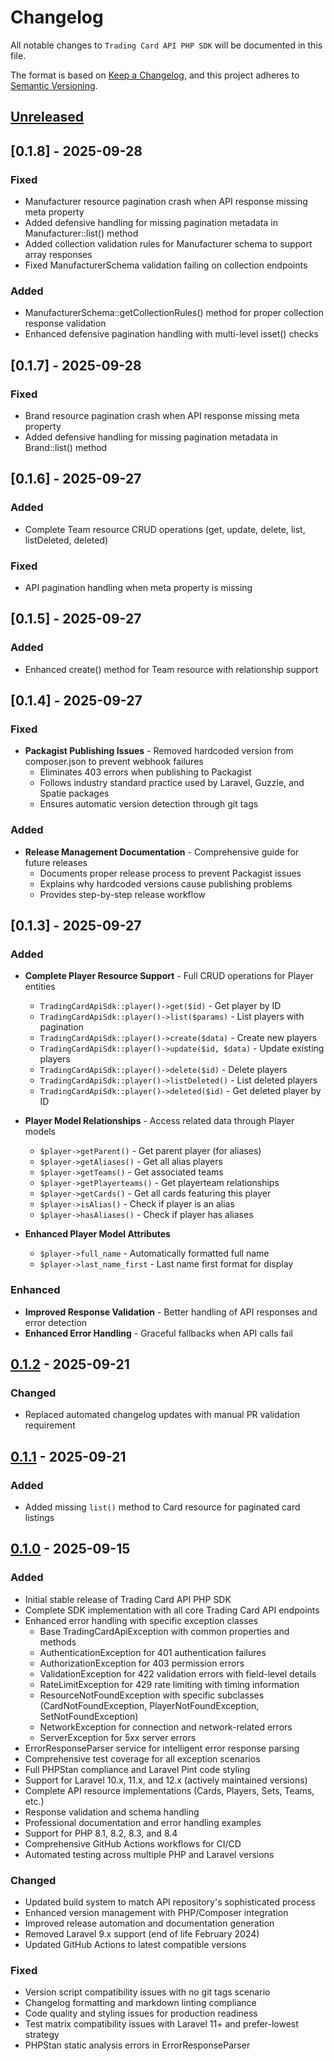 # Changelog

All notable changes to `Trading Card API PHP SDK` will be documented in this file.

The format is based on [Keep a Changelog](https://keepachangelog.com/en/1.0.0/),
and this project adheres to [Semantic Versioning](https://semver.org/spec/v2.0.0.html).

## [Unreleased]

## [0.1.8] - 2025-09-28

### Fixed
- Manufacturer resource pagination crash when API response missing meta property
- Added defensive handling for missing pagination metadata in Manufacturer::list() method
- Added collection validation rules for Manufacturer schema to support array responses
- Fixed ManufacturerSchema validation failing on collection endpoints

### Added
- ManufacturerSchema::getCollectionRules() method for proper collection response validation
- Enhanced defensive pagination handling with multi-level isset() checks

## [0.1.7] - 2025-09-28

### Fixed
- Brand resource pagination crash when API response missing meta property
- Added defensive handling for missing pagination metadata in Brand::list() method

## [0.1.6] - 2025-09-27

### Added
- Complete Team resource CRUD operations (get, update, delete, list, listDeleted, deleted)

### Fixed
- API pagination handling when meta property is missing

## [0.1.5] - 2025-09-27

### Added
- Enhanced create() method for Team resource with relationship support

## [0.1.4] - 2025-09-27

### Fixed

- **Packagist Publishing Issues** - Removed hardcoded version from composer.json to prevent webhook failures
  - Eliminates 403 errors when publishing to Packagist
  - Follows industry standard practice used by Laravel, Guzzle, and Spatie packages
  - Ensures automatic version detection through git tags

### Added

- **Release Management Documentation** - Comprehensive guide for future releases
  - Documents proper release process to prevent Packagist issues
  - Explains why hardcoded versions cause publishing problems
  - Provides step-by-step release workflow

## [0.1.3] - 2025-09-27

### Added

- **Complete Player Resource Support** - Full CRUD operations for Player entities
  - `TradingCardApiSdk::player()->get($id)` - Get player by ID
  - `TradingCardApiSdk::player()->list($params)` - List players with pagination
  - `TradingCardApiSdk::player()->create($data)` - Create new players
  - `TradingCardApiSdk::player()->update($id, $data)` - Update existing players  
  - `TradingCardApiSdk::player()->delete($id)` - Delete players
  - `TradingCardApiSdk::player()->listDeleted()` - List deleted players
  - `TradingCardApiSdk::player()->deleted($id)` - Get deleted player by ID

- **Player Model Relationships** - Access related data through Player models
  - `$player->getParent()` - Get parent player (for aliases)
  - `$player->getAliases()` - Get all alias players
  - `$player->getTeams()` - Get associated teams
  - `$player->getPlayerteams()` - Get playerteam relationships
  - `$player->getCards()` - Get all cards featuring this player
  - `$player->isAlias()` - Check if player is an alias
  - `$player->hasAliases()` - Check if player has aliases

- **Enhanced Player Model Attributes**
  - `$player->full_name` - Automatically formatted full name
  - `$player->last_name_first` - Last name first format for display

### Enhanced

- **Improved Response Validation** - Better handling of API responses and error detection
- **Enhanced Error Handling** - Graceful fallbacks when API calls fail

## [0.1.2] - 2025-09-21

### Changed

- Replaced automated changelog updates with manual PR validation requirement

## [0.1.1] - 2025-09-21

### Added

- Added missing `list()` method to Card resource for paginated card listings

## [0.1.0] - 2025-09-15

### Added

- Initial stable release of Trading Card API PHP SDK
- Complete SDK implementation with all core Trading Card API endpoints
- Enhanced error handling with specific exception classes
  - Base TradingCardApiException with common properties and methods
  - AuthenticationException for 401 authentication failures
  - AuthorizationException for 403 permission errors
  - ValidationException for 422 validation errors with field-level details
  - RateLimitException for 429 rate limiting with timing information
  - ResourceNotFoundException with specific subclasses (CardNotFoundException, PlayerNotFoundException, SetNotFoundException)
  - NetworkException for connection and network-related errors
  - ServerException for 5xx server errors
- ErrorResponseParser service for intelligent error response parsing
- Comprehensive test coverage for all exception scenarios
- Full PHPStan compliance and Laravel Pint code styling
- Support for Laravel 10.x, 11.x, and 12.x (actively maintained versions)
- Complete API resource implementations (Cards, Players, Sets, Teams, etc.)
- Response validation and schema handling
- Professional documentation and error handling examples
- Support for PHP 8.1, 8.2, 8.3, and 8.4
- Comprehensive GitHub Actions workflows for CI/CD
- Automated testing across multiple PHP and Laravel versions

### Changed

- Updated build system to match API repository's sophisticated process
- Enhanced version management with PHP/Composer integration
- Improved release automation and documentation generation
- Removed Laravel 9.x support (end of life February 2024)
- Updated GitHub Actions to latest compatible versions

### Fixed

- Version script compatibility issues with no git tags scenario
- Changelog formatting and markdown linting compliance
- Code quality and styling issues for production readiness
- Test matrix compatibility issues with Laravel 11+ and prefer-lowest strategy
- PHPStan static analysis errors in ErrorResponseParser

[Unreleased]: https://github.com/cardtechie/tradingcardapi-sdk-php/compare/v0.1.2...HEAD
[0.1.2]: https://github.com/cardtechie/tradingcardapi-sdk-php/compare/v0.1.1...v0.1.2
[0.1.1]: https://github.com/cardtechie/tradingcardapi-sdk-php/compare/v0.1.0...v0.1.1
[0.1.0]: https://github.com/cardtechie/tradingcardapi-sdk-php/releases/tag/v0.1.0